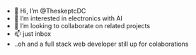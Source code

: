 - 👋 Hi, I’m @TheskeptcDC
- 👀 I’m interested in electronics with AI
- 💞️ I’m looking to collaborate on related projects 
- 📫 just inbox
- ..oh and a full stack web developer still up for colaborations 
  
  


<!---
TheskeptcDC/TheskeptcDC is a ✨ special ✨ repository because its `README.md` (this file) appears on your GitHub profile.
You can click the Preview link to take a look at your changes.
--->
